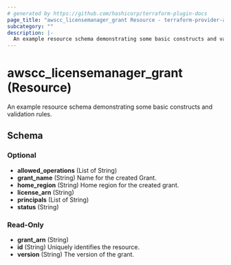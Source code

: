 ```yaml
---
# generated by https://github.com/hashicorp/terraform-plugin-docs
page_title: "awscc_licensemanager_grant Resource - terraform-provider-awscc"
subcategory: ""
description: |-
  An example resource schema demonstrating some basic constructs and validation rules.
---
```


# awscc_licensemanager_grant (Resource)

An example resource schema demonstrating some basic constructs and validation rules.



<!-- schema generated by tfplugindocs -->
## Schema

### Optional

- **allowed_operations** (List of String)
- **grant_name** (String) Name for the created Grant.
- **home_region** (String) Home region for the created grant.
- **license_arn** (String)
- **principals** (List of String)
- **status** (String)

### Read-Only

- **grant_arn** (String)
- **id** (String) Uniquely identifies the resource.
- **version** (String) The version of the grant.


